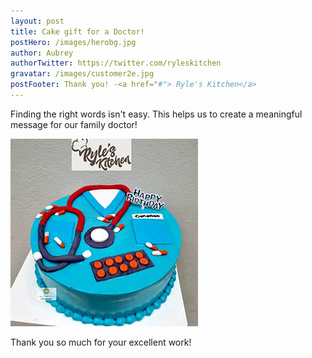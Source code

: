 ```yaml
---
layout: post
title: Cake gift for a Doctor!
postHero: /images/herobg.jpg
author: Aubrey
authorTwitter: https://twitter.com/ryleskitchen
gravatar: /images/customer2e.jpg
postFooter: Thank you! -<a href="#"> Ryle's Kitchen</a>
---
```



Finding the right words isn't easy.
This helps us to create a meaningful message for our family
doctor! 

<img class="pull-left" src="/images/cakeT-220727.png" alt="doctor cake image">

Thank you so much for your excellent work!
